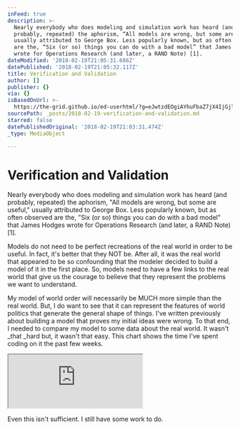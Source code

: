 ```yaml
---
inFeed: true
description: >-
  Nearly everybody who does modeling and simulation work has heard (and
  probably, repeated) the aphorism, “All models are wrong, but some are useful,”
  usually attributed to George Box. Less popularly known, but as often observed
  are the, “Six (or so) things you can do with a bad model” that James Hodges
  wrote for Operations Research (and later, a RAND Note) [1].
dateModified: '2018-02-19T21:05:31.686Z'
datePublished: '2018-02-19T21:05:32.117Z'
title: Verification and Validation
author: []
publisher: {}
via: {}
isBasedOnUrl: >-
  https://the-grid.github.io/ed-userhtml/?g=eJwtzdEOgiAYhuFbaZ7jX4IjGjlvBX4-lSXZgPT2a62j9-x57RTnd8ZgkTzCqWS-N0utr3IjOtzD1ZjQ8paoLC6DRj5CXNftSdJ3WpnJiAvQC8VnJYyEFKbrXcCVtYZvyz43g6Wf_e3_9QH8byX6
sourcePath: _posts/2018-02-19-verification-and-validation.md
starred: false
datePublishedOriginal: '2018-02-19T21:03:31.474Z'
_type: MediaObject

---
```

# Verification and Validation

Nearly everybody who does modeling and simulation work has heard (and probably, repeated) the aphorism, "All models are wrong, but some are useful," usually attributed to George Box. Less popularly known, but as often observed are the, "Six (or so) things you can do with a bad model" that James Hodges wrote for Operations Research (and later, a RAND Note) \[1\].

Models do not need to be perfect recreations of the real world in order to be useful. In fact, it's better that they NOT be. After all, it was the real world that appeared to be so confounding that the modeler decided to build a model of it in the first place. So, models need to have a few links to the real world that give us the courage to believe that they represent the problems we want to understand.

My model of world order will necessarily be MUCH more simple than the real world. But, I do want to see that it can represent the features of world politics that generate the general shape of things. I've written previously about building a model that proves my initial ideas were wrong. To that end, I needed to compare my model to some data about the real world. It wasn't _that _hard but, it wasn't that easy. This chart shows the time I've spent coding on it the past few weeks.

<iframe src="https://the-grid.github.io/ed-userhtml/?g=eJwtzdEOgiAYhuFbaZ7jX4IjGjlvBX4-lSXZgPT2a62j9-x57RTnd8ZgkTzCqWS-N0utr3IjOtzD1ZjQ8paoLC6DRj5CXNftSdJ3WpnJiAvQC8VnJYyEFKbrXcCVtYZvyz43g6Wf_e3_9QH8byX6" height="120" style=""></iframe>

Even this isn't sufficient. I still have some work to do.